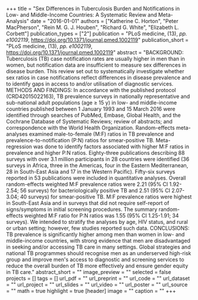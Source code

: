+++
title = "Sex Differences in Tuberculosis Burden and Notifications in Low- and Middle-Income Countries: A Systematic Review and Meta-Analysis"
date = "2016-01-01"
authors = ["Katherine C. Horton", "Peter MacPherson", "Rein M. G. J. Houben", "Richard G. White", "Elizabeth L. Corbett"]
publication_types = ["2"]
publication = "PLoS medicine, (13), _pp. e1002119_, https://doi.org/10.1371/journal.pmed.1002119"
publication_short = "PLoS medicine, (13), _pp. e1002119_, https://doi.org/10.1371/journal.pmed.1002119"
abstract = "BACKGROUND: Tuberculosis (TB) case notification rates are usually higher in men than in women, but notification data are insufficient to measure sex differences in disease burden. This review set out to systematically investigate whether sex ratios in case notifications reflect differences in disease prevalence and to identify gaps in access to and/or utilisation of diagnostic services. METHODS AND FINDINGS: In accordance with the published protocol (CRD42015022163), TB prevalence surveys in nationally representative and sub-national adult populations (age ≥ 15 y) in low- and middle-income countries published between 1 January 1993 and 15 March 2016 were identified through searches of PubMed, Embase, Global Health, and the Cochrane Database of Systematic Reviews; review of abstracts; and correspondence with the World Health Organization. Random-effects meta-analyses examined male-to-female (M:F) ratios in TB prevalence and prevalence-to-notification (P:N) ratios for smear-positive TB. Meta-regression was done to identify factors associated with higher M:F ratios in prevalence and higher P:N ratios. Eighty-three publications describing 88 surveys with over 3.1 million participants in 28 countries were identified (36 surveys in Africa, three in the Americas, four in the Eastern Mediterranean, 28 in South-East Asia and 17 in the Western Pacific). Fifty-six surveys reported in 53 publications were included in quantitative analyses. Overall random-effects weighted M:F prevalence ratios were 2.21 (95\% CI 1.92-2.54; 56 surveys) for bacteriologically positive TB and 2.51 (95\% CI 2.07-3.04; 40 surveys) for smear-positive TB. M:F prevalence ratios were highest in South-East Asia and in surveys that did not require self-report of signs/symptoms in initial screening procedures. The summary random-effects weighted M:F ratio for P:N ratios was 1.55 (95\% CI 1.25-1.91; 34 surveys). We intended to stratify the analyses by age, HIV status, and rural or urban setting; however, few studies reported such data. CONCLUSIONS: TB prevalence is significantly higher among men than women in low- and middle-income countries, with strong evidence that men are disadvantaged in seeking and/or accessing TB care in many settings. Global strategies and national TB programmes should recognise men as an underserved high-risk group and improve men's access to diagnostic and screening services to reduce the overall burden of TB more effectively and ensure gender equity in TB care."
abstract_short = ""
image_preview = ""
selected = false
projects = []
tags = []
url_pdf = ""
url_preprint = ""
url_code = ""
url_dataset = ""
url_project = ""
url_slides = ""
url_video = ""
url_poster = ""
url_source = ""
math = true
highlight = true
[header]
image = ""
caption = ""
+++
